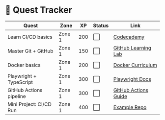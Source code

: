 # 🎯 Quest Tracker

| Quest | Zone | XP | Status | Link |
|-------|------|----|--------|------|
| Learn CI/CD basics | Zone 1 | 200 | ⬜ | [Codecademy](https://www.codecademy.com/learn/learn-devops) |
| Master Git + GitHub | Zone 1 | 150 | ⬜ | [GitHub Learning Lab](https://lab.github.com/) |
| Docker basics | Zone 1 | 200 | ⬜ | [Docker Curriculum](https://docker-curriculum.com/) |
| Playwright + TypeScript | Zone 1 | 300 | ⬜ | [Playwright Docs](https://playwright.dev/docs/test-typescript) |
| GitHub Actions pipeline | Zone 1 | 300 | ⬜ | [GitHub Actions Guide](https://docs.github.com/en/actions/quickstart) |
| Mini Project: CI/CD Run | Zone 1 | 400 | ⬜ | [Example Repo](https://github.com/microsoft/playwright-github-action) |
